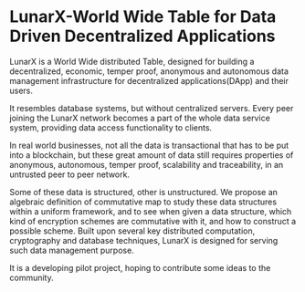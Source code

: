 # LunarX-World Wide Table for Data Driven Decentralized Applications

LunarX is a World Wide distributed Table, designed for building a decentralized, economic, temper proof, anonymous and autonomous data management infrastructure for decentralized applications(DApp) and their users. 

It resembles database systems, but without centralized servers.
Every peer joining the LunarX network becomes a part of the whole data service system, providing data access functionality to clients.

In real world businesses, not all the data is transactional that has to be put into a blockchain, but these great amount of data still requires properties of anonymous, autonomous, temper proof, scalability and traceability, in an untrusted peer to peer network.

Some of these data is structured, other is unstructured. We propose an algebraic definition of commutative map to study these data structures within a uniform framework, and to see when given a data structure, which kind of encryption schemes are commutative with it, and how to construct a possible scheme.
Built upon several key distributed computation, cryptography and database techniques, LunarX is designed for serving such data management purpose.

It is a developing pilot project, hoping to contribute some ideas to the community.
